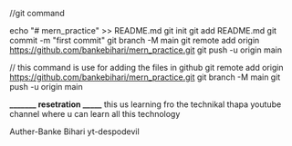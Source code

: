 //git command

echo "# mern_practice" >> README.md
git init
git add README.md
git commit -m "first commit"
git branch -M main
git remote add origin https://github.com/bankebihari/mern_practice.git
git push -u origin main




// this command is use for adding the files in github
git remote add origin https://github.com/bankebihari/mern_practice.git
git branch -M main
git push -u origin main
 
 **_______ resetration _____**
 this us learning fro the technikal thapa youtube channel where u can learn all this technology

 Auther-Banke Bihari
 yt-despodevil
 